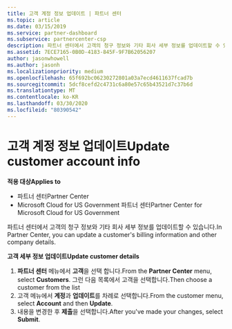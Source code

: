 ```yaml
---
title: 고객 계정 정보 업데이트 | 파트너 센터
ms.topic: article
ms.date: 03/15/2019
ms.service: partner-dashboard
ms.subservice: partnercenter-csp
description: 파트너 센터에서 고객의 청구 정보와 기타 회사 세부 정보를 업데이트할 수 있습니다.
ms.assetid: 7ECE7165-0B0D-4183-845F-9F7B62056207
author: jasonwhowell
ms.author: jasonh
ms.localizationpriority: medium
ms.openlocfilehash: 65f692bc06230272801a03a7ecd4611637fcad7b
ms.sourcegitcommit: 5dcf8cefd2c4731c6a80e57c65b43521d7c37b6d
ms.translationtype: MT
ms.contentlocale: ko-KR
ms.lasthandoff: 03/30/2020
ms.locfileid: "80390542"
---
```

# <a name="update-customer-account-info"></a><span data-ttu-id="9b813-103">고객 계정 정보 업데이트</span><span class="sxs-lookup"><span data-stu-id="9b813-103">Update customer account info</span></span>

<span data-ttu-id="9b813-104">**적용 대상**</span><span class="sxs-lookup"><span data-stu-id="9b813-104">**Applies to**</span></span>

-  <span data-ttu-id="9b813-105">파트너 센터</span><span class="sxs-lookup"><span data-stu-id="9b813-105">Partner Center</span></span>
-  <span data-ttu-id="9b813-106">Microsoft Cloud for US Government 파트너 센터</span><span class="sxs-lookup"><span data-stu-id="9b813-106">Partner Center for Microsoft Cloud for US Government</span></span>


<span data-ttu-id="9b813-107">파트너 센터에서 고객의 청구 정보와 기타 회사 세부 정보를 업데이트할 수 있습니다.</span><span class="sxs-lookup"><span data-stu-id="9b813-107">In Partner Center, you can update a customer's billing information and other company details.</span></span>

<span data-ttu-id="9b813-108">**고객 세부 정보 업데이트**</span><span class="sxs-lookup"><span data-stu-id="9b813-108">**Update customer details**</span></span>

1.  <span data-ttu-id="9b813-109">**파트너 센터** 메뉴에서 **고객**을 선택 합니다.</span><span class="sxs-lookup"><span data-stu-id="9b813-109">From the **Partner Center** menu, select **Customers**.</span></span> <span data-ttu-id="9b813-110">그런 다음 목록에서 고객을 선택합니다.</span><span class="sxs-lookup"><span data-stu-id="9b813-110">Then choose a customer from the list</span></span>
2.  <span data-ttu-id="9b813-111">고객 메뉴에서 **계정**과 **업데이트**를 차례로 선택합니다.</span><span class="sxs-lookup"><span data-stu-id="9b813-111">From the customer menu, select **Account** and then **Update**.</span></span>
3.  <span data-ttu-id="9b813-112">내용을 변경한 후 **제출**을 선택합니다.</span><span class="sxs-lookup"><span data-stu-id="9b813-112">After you've made your changes, select **Submit**.</span></span>

 

 



